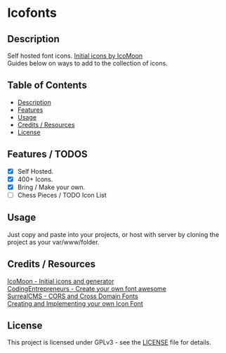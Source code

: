 # Icofonts

## Description
Self hosted font icons. [Initial icons by IcoMoon](https://icomoon.io/app/#/select)<br> Guides below on ways to add to the collection of icons. 

## Table of Contents

- [Description](#description)
- [Features](#features) 
- [Usage](#usage)
- [Credits / Resources](#credits--resources)
- [License](#license)

## Features / TODOS

- [x] Self Hosted.
- [x] 400+ Icons.
- [x] Bring / Make your own.
- [ ] Chess Pieces / TODO Icon List

## Usage
Just copy and paste into your projects, or host with server by cloning the project as your var/www/folder.<br>

## Credits / Resources
[IcoMoon - Initial icons and generator](https://icomoon.io/app/#/select)<br>
[CodingEntrepreneurs - Create your own font awesome](https://www.youtube.com/watch?v=VDy9xktOI6M&t=257s)<br>
[SurrealCMS - CORS and Cross Domain Fonts](https://www.surrealcms.com/blog/enabling-cross-domain-fonts-with-cors.html)<br>
[Creating and Implementing your own Icon Font](https://origin-blog.mediatemple.net/design-creative/creating-implementing-icon-font-tutorial/)<br>

## License
This project is licensed under GPLv3 - see the [LICENSE](LICENSE) file for details.
